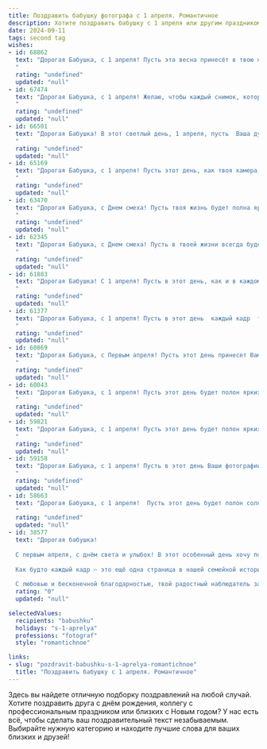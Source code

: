```yaml
---
title: Поздравить бабушку фотографа с 1 апреля. Романтичное
description: Хотите поздравить бабушку с 1 апреля или другим праздником? Наш ИИ создаст незабываемое поздравление, а вы обязательно выделитесь среди других.  
date: 2024-09-11
tags: second tag
wishes:
- id: 68862
  text: "Дорогая Бабушка, с 1 апреля! Пусть эта весна принесёт в твою жизнь столько же ярких и красочных моментов, сколько ты сама запечатлела на пленке за долгие годы. Твоя любовь к фотографии – это настоящая магия, которая дарит миру красоту и трогательные мгновения. Желаю тебе вдохновения, новых творческих идей и, конечно же, бесконечного счастья!
  "
  rating: "undefined"
  updated: "null"
- id: 67474
  text: "Дорогая Бабушка, с 1 апреля! Желаю, чтобы каждый снимок, который ты делаешь, был полон любви, света и радости, как твоя душа. Пусть твоя творческая энергия никогда не иссякнет, а фотографии продолжают запечатлевать самые яркие моменты нашей жизни!
  "
  rating: "undefined"
  updated: "null"
- id: 66501
  text: "Дорогая Бабушка! В этот светлый день, 1 апреля, пусть  Ваша душа наполнится  теплотой, как солнечный свет в объективе Вашего фотоаппарата.  Пусть каждая минута будет яркой, словно кадр,  запечатленный на пленке Вашего сердца. С праздником!
  "
  rating: "undefined"
  updated: "null"
- id: 65169
  text: "Дорогая Бабушка, с 1 апреля! Пусть этот день, как твоя камера, запечатлеет самые яркие моменты твоей жизни, а улыбки близких станут твоим самым любимым сюжетом.
  "
  rating: "undefined"
  updated: "null"
- id: 63470
  text: "Дорогая Бабушка, с Днем смеха! Пусть твоя жизнь будет полна ярких моментов, как фотографии, которые ты мастерски создаешь.  Желаю тебе море вдохновения и радости, а также чтобы каждый день был полон чудесных снимков жизни!
  "
  rating: "undefined"
  updated: "null"
- id: 62345
  text: "Дорогая Бабушка, с Днем смеха! Пусть в твоей жизни всегда будет место для ярких моментов, запечатленных объективом твоей камеры. Ты — настоящая волшебница, умеющая запечатлеть самые прекрасные мгновения жизни. Пусть твоя душа всегда останется такой же юной и светлой, как первые весенние цветы, а объектив — всегда точно ловить самые трогательные и волшебные моменты!
  "
  rating: "undefined"
  updated: "null"
- id: 61883
  text: "Дорогая Бабушка! С 1 апреля! Пусть в этот день, как и в каждом вашем снимке, будут только яркие краски, искренние улыбки и счастливые моменты.  Пусть ваша жизнь будет полна любви, тепла и вдохновения, как ваши фотографии.
  "
  rating: "undefined"
  updated: "null"
- id: 61377
  text: "Дорогая Бабушка, с 1 апреля! Пусть в этот день  каждый кадр  твоей жизни  будет  наполнен  яркими красками,  а улыбка  сияет  ярче  солнца.
  "
  rating: "undefined"
  updated: "null"
- id: 60869
  text: "Дорогая Бабушка, с Первым апреля! Пусть этот день принесет Вам яркие краски, как на Ваших чудесных фотографиях, и наполнит сердце теплом и любовью.  Пусть каждый кадр Вашей жизни будет наполнен счастьем и добротой.
  "
  rating: "undefined"
  updated: "null"
- id: 60043
  text: "Дорогая Бабушка, с 1 апреля! Пусть этот день будет полон ярких и красивых моментов, как фотографии, которые ты так талантливо создаешь.  Будь счастлива, любима и всегда найди время для того, чтобы поймать в объектив прекрасные мгновения жизни!
  "
  rating: "undefined"
  updated: "null"
- id: 59821
  text: "Дорогая Бабушка, с 1 апреля! Пусть этот день будет полон ярких красок, как фотокадр, запечатлевший лучшие моменты Вашей жизни. Желаю Вам неизменной красоты, неиссякаемого оптимизма и бесконечной любви, которую Вы щедро дарите всем вокруг.
  "
  rating: "undefined"
  updated: "null"
- id: 59158
  text: "Дорогая Бабушка, с 1 апреля! Пусть в этот день Ваши фотографии, словно волшебные кадры, запечатлеют самые яркие моменты жизни, а Ваши снимки всегда будут излучать тепло и любовь. С праздником!
  "
  rating: "undefined"
  updated: "null"
- id: 58663
  text: "Дорогая Бабушка, с 1 апреля!  Пусть этот день будет полон солнечных лучей, как фотографии, которые ты создаешь, и теплых улыбок, как  твой талант, который всех нас вдохновляет.  Желаю тебе в этот день бесконечной радости и самых ярких моментов!
  "
  rating: "undefined"
  updated: "null"
- id: 38577
  text: "Дорогая бабушка!
  
  С первым апреля, с днём света и улыбок! В этот особенный день хочу поздравить тебя с твоим настоящим искусством — фотографией. Ты умеешь запечатлеть самые трогательные моменты жизни, даря всему этому неповторимую красоту и волшебство.
  
  Как будто каждый кадр — это ещё одна страница в нашей семейной истории, где любовь и радость живут вечно. Пусть каждый день приносит тебе яркие впечатления и вдохновение, а сердце переполняется счастьем, как пленка на твоём фотоаппарате.
  
  С любовью и бесконечной благодарностью, твой радостный наблюдатель за волшебством, которое ты создаёшь."
  rating: "0"
  updated: "null"

selectedValues:
  recipients: "babushku"
  holidays: "s-1-aprelya"
  professions: "fotograf"
  style: "romantichnoe"

links:
- slug: "pozdravit-babushku-s-1-aprelya-romantichnoe"
  title: "Поздравить бабушку с 1 апреля. Романтичное"
---
```


Здесь вы найдете отличную подборку поздравлений на любой случай. 
Хотите поздравить друга с днём рождения, коллегу с профессиональным праздником или близких с Новым годом? У нас есть всё, чтобы сделать ваш поздравительный текст незабываемым. Выбирайте нужную категорию и находите лучшие слова для ваших близких и друзей!
